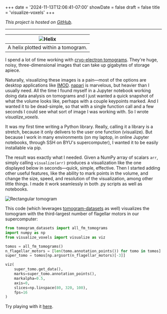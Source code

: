 +++
date = '2024-11-13T12:06:41-07:00'
showDate = false
draft = false
title = 'visualize-voxels'
+++

*This project is hosted on [GitHub](https://www.github.com/mward19/visualize_voxels).*

***

| ![Helix](/video/helix_visualization.gif) |
| ---------------------------------------- |
| A helix plotted within a tomogram.|

I spend a lot of time working with [cryo-electron tomograms](https://cryoetdataportal.czscience.com/browse-data/datasets). They're huge, noisy, three-dimensional images that can take up gigabytes of storage apiece.

Naturally, visualizing these images is a pain&mdash;most of the options are desktop applications like [IMOD](https://bio3d.colorado.edu/imod/). [napari](https://napari.org/stable/#) is marvelous, but heavier than I usually need. All the time I found myself in a Jupyter notebook working doing data analysis on tomograms and I just wanted a quick snapshot of what the volume looks like, perhaps with a couple keypoints marked. And I wanted it to be dead-simple, so that with a single function call and a few seconds I could see what sort of image I was working with. So I wrote *visualize_voxels*.

It was my first time writing a Python library. Really, calling it a library is a stretch, because it only delivers to the user one function (visualize). But because I work in many environments (on my laptop, in online Jupyter notebooks, through SSH on BYU's supercomputer), I wanted it to be easily installable via pip.

The result was exactly what I needed. Given a NumPy array of scalars `arr`, simply calling `visualize(arr)` produces a visualization like the one displayed below in seconds&mdash;quick, simple, effective. Then I started adding other useful features, like the ability to mark points in the volume, and change the size, speed, and resolution of the visualization, among other little things. I made it work seamlessly in both .py scripts as well as notebooks.

![Rectangular tomogram](/video/weird_tomo_3.gif)

This code (which leverages [tomogram-datasets]() as well) visualizes the tomogram with the third-largest number of flagellar motors in our supercomputer:

```python
from tomogram_datasets import all_fm_tomograms
import numpy as np
from visualize_voxels import visualize as viz

tomos = all_fm_tomograms()
n_flagellar_motors = [len(tomo.annotation_points()) for tomo in tomos]
super_tomo = tomos[np.argsort(n_flagellar_motors)[-3]]

viz(
    super_tomo.get_data(),
    marks=super_tomo.annotation_points(),
    markalpha=0.5,
    axis=0,
    slices=np.linspace(80, 320, 100),
    fps=16
)
```

Try playing with it <a href="/other/viz_vox_demo.html" target="_blank">here</a>.
